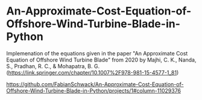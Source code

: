 # An-Approximate-Cost-Equation-of-Offshore-Wind-Turbine-Blade-in-Python
Implemenation of the equations given in the paper "An Approximate Cost Equation of Offshore Wind Turbine Blade" from 2020 by Majhi, C. K., Nanda, S., Pradhan, R. C., &amp; Mohapatra, B. G. (https://link.springer.com/chapter/10.1007%2F978-981-15-4577-1_81) 

https://github.com/FabianSchwack/An-Approximate-Cost-Equation-of-Offshore-Wind-Turbine-Blade-in-Python/projects/1#column-11029376
